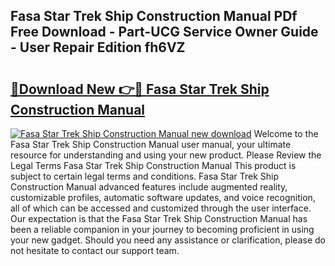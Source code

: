 ## Fasa Star Trek Ship Construction Manual PDf Free Download - Part-UCG Service Owner Guide - User Repair Edition fh6VZ

# <h2><a href="http://bc26729.oget.top/?id=Fasa+Star+Trek+Ship+Construction+Manual">🔗Download New 👉🔴 Fasa Star Trek Ship Construction Manual</a></h2>

[![Fasa Star Trek Ship Construction Manual new download](https://i.imgur.com/5g1atiW.png)](http://bc26729.oget.top/?id=Fasa+Star+Trek+Ship+Construction+Manual)
Welcome to the Fasa Star Trek Ship Construction Manual user manual, your ultimate resource for understanding and using your new product. Please Review the Legal Terms Fasa Star Trek Ship Construction Manual This product is subject to certain legal terms and conditions. Fasa Star Trek Ship Construction Manual advanced features include augmented reality, customizable profiles, automatic software updates, and voice recognition, all of which can be accessed and customized through the user interface. Our expectation is that the Fasa Star Trek Ship Construction Manual has been a reliable companion in your journey to becoming proficient in using your new gadget. Should you need any assistance or clarification, please do not hesitate to contact our support team.
